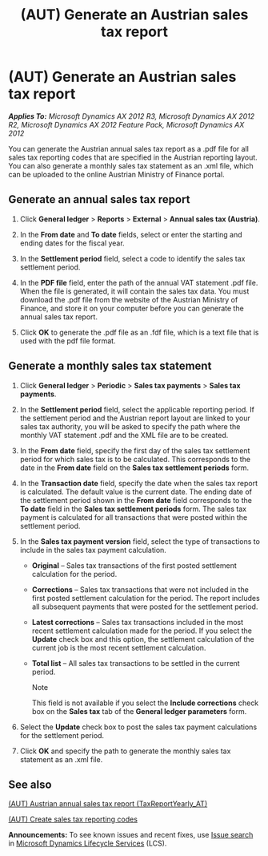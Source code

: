 ﻿---
title: (AUT) Generate an Austrian sales tax report
TOCTitle: (AUT) Generate an Austrian sales tax report
ms:assetid: 73337299-b912-4fbb-b579-64aa943985bb
ms:mtpsurl: https://technet.microsoft.com/en-us/library/Hh209225(v=AX.60)
ms:contentKeyID: 36058139
ms.date: 04/18/2014
mtps_version: v=AX.60
f1_keywords:
- Austria
- sales tax
---

# (AUT) Generate an Austrian sales tax report 


_**Applies To:** Microsoft Dynamics AX 2012 R3, Microsoft Dynamics AX 2012 R2, Microsoft Dynamics AX 2012 Feature Pack, Microsoft Dynamics AX 2012_

You can generate the Austrian annual sales tax report as a .pdf file for all sales tax reporting codes that are specified in the Austrian reporting layout. You can also generate a monthly sales tax statement as an .xml file, which can be uploaded to the online Austrian Ministry of Finance portal.

## Generate an annual sales tax report

1.  Click **General ledger** \> **Reports** \> **External** \> **Annual sales tax (Austria)**.

2.  In the **From date** and **To date** fields, select or enter the starting and ending dates for the fiscal year.

3.  In the **Settlement period** field, select a code to identify the sales tax settlement period.

4.  In the **PDF file** field, enter the path of the annual VAT statement .pdf file. When the file is generated, it will contain the sales tax data. You must download the .pdf file from the website of the Austrian Ministry of Finance, and store it on your computer before you can generate the annual sales tax report.

5.  Click **OK** to generate the .pdf file as an .fdf file, which is a text file that is used with the pdf file format.

## Generate a monthly sales tax statement

1.  Click **General ledger** \> **Periodic** \> **Sales tax payments** \> **Sales tax payments**.

2.  In the **Settlement period** field, select the applicable reporting period. If the settlement period and the Austrian report layout are linked to your sales tax authority, you will be asked to specify the path where the monthly VAT statement .pdf and the XML file are to be created.

3.  In the **From date** field, specify the first day of the sales tax settlement period for which sales tax is to be calculated. This corresponds to the date in the **From date** field on the **Sales tax settlement periods** form.

4.  In the **Transaction date** field, specify the date when the sales tax report is calculated. The default value is the current date. The ending date of the settlement period shown in the **From date** field corresponds to the **To date** field in the **Sales tax settlement periods** form. The sales tax payment is calculated for all transactions that were posted within the settlement period.

5.  In the **Sales tax payment version** field, select the type of transactions to include in the sales tax payment calculation.
    
      - **Original** – Sales tax transactions of the first posted settlement calculation for the period.
    
      - **Corrections** – Sales tax transactions that were not included in the first posted settlement calculation for the period. The report includes all subsequent payments that were posted for the settlement period.
    
      - **Latest corrections** – Sales tax transactions included in the most recent settlement calculation made for the period. If you select the **Update** check box and this option, the settlement calculation of the current job is the most recent settlement calculation.
    
      - **Total list** – All sales tax transactions to be settled in the current period.
        

        > [!NOTE]
        > <P>This field is not available if you select the <STRONG>Include corrections</STRONG> check box on the <STRONG>Sales tax</STRONG> tab of the <STRONG>General ledger parameters</STRONG> form.</P>



6.  Select the **Update** check box to post the sales tax payment calculations for the settlement period.

7.  Click **OK** and specify the path to generate the monthly sales tax statement as an .xml file.

## See also

[(AUT) Austrian annual sales tax report (TaxReportYearly\_AT)](aut-austrian-annual-sales-tax-report-taxreportyearly-at.md)

[(AUT) Create sales tax reporting codes](aut-create-sales-tax-reporting-codes.md)

  
**Announcements:** To see known issues and recent fixes, use [Issue search](http://go.microsoft.com/fwlink/?linkid=389258) in [Microsoft Dynamics Lifecycle Services](http://go.microsoft.com/fwlink/?linkid=306505) (LCS).

